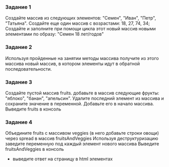 ### Задание 1
Создайте массив из следующих элементов: "Семен", "Иван", "Петр", "Татьяна".
Создайте еще один массив с возрастами: 18, 27, 74, 34; Создайте и заполните
при помощи цикла этот новый массив новыми элементами по образу: "Семен 18 лет/годов"

### Задание 2
Используя пройденные на занятии методы массива получите из этого массива новый массив,
в котором элементы идут в обратной последовательности.


### Задание 3
Создайте пустой массив fruits.
добавьте в массив следующие фрукты: "яблоко", "банан", "апельсин".
Удалите последний элемент из массива и сохраните значение в переменной.
Добавьте его в начало массива.
Выведите fruits в консоль

### Задание 4
Объедините fruits с массивом veggies (в него добавьте строки овощи) через spread в массив fruitsAndVeggies
Используя деструктуризацию заведите переменную под каждый элемент нового массива
Выведите fruitsAndVeggies в консоль


* выведите ответ на страницу в html элементах